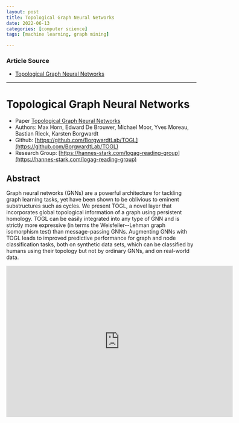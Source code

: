 ```yaml
---
layout: post
title: Topological Graph Neural Networks
date: 2022-06-13
categories: [computer science]
tags: [machine learning, graph mining]

---
```


### Article Source

* [Topological Graph Neural Networks](https://www.youtube.com/watch?v=CznfqG9Aigo)


---

# Topological Graph Neural Networks

* Paper [Topological Graph Neural Networks](https://arxiv.org/abs/2102.07835)
* Authors: Max Horn, Edward De Brouwer, Michael Moor, Yves Moreau, Bastian Rieck, Karsten Borgwardt
* Github: [https://github.com/BorgwardtLab/TOGL](https://github.com/BorgwardtLab/TOGL)
* Research Group: [https://hannes-stark.com/logag-reading-group](https://hannes-stark.com/logag-reading-group)



## Abstract
Graph neural networks (GNNs) are a powerful architecture for tackling graph learning tasks, yet have been shown to be oblivious to eminent substructures such as cycles. We present TOGL, a novel layer that incorporates global topological information of a graph using persistent homology. TOGL can be easily integrated into any type of GNN and is strictly more expressive (in terms the Weisfeiler--Lehman graph isomorphism test) than message-passing GNNs. Augmenting GNNs with TOGL leads to improved predictive performance for graph and node classification tasks, both on synthetic data sets, which can be classified by humans using their topology but not by ordinary GNNs, and on real-world data.


<iframe width="600" height="400" src="https://www.youtube.com/embed/CznfqG9Aigo" title="YouTube video player" frameborder="0" allow="accelerometer; autoplay; clipboard-write; encrypted-media; gyroscope; picture-in-picture" allowfullscreen></iframe>
